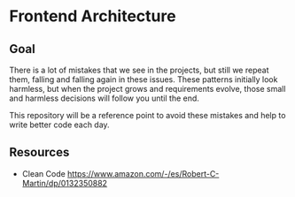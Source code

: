 # Frontend Architecture

## Goal

There is a lot of mistakes that we see in the projects, but still we repeat them,
falling and falling again in these issues. These patterns initially look harmless, but when
the project grows and requirements evolve, those small and harmless decisions will follow
you until the end.

This repository will be a reference point to avoid these mistakes and help to write better
code each day.

## Resources

- Clean Code https://www.amazon.com/-/es/Robert-C-Martin/dp/0132350882

